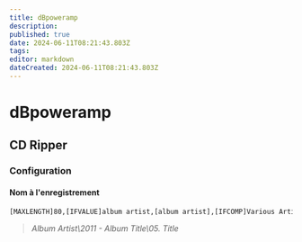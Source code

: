 ```yaml
---
title: dBpoweramp
description: 
published: true
date: 2024-06-11T08:21:43.803Z
tags: 
editor: markdown
dateCreated: 2024-06-11T08:21:43.803Z
---
```


# dBpoweramp

## CD Ripper

### Configuration

#### Nom à l'enregistrement

```txt
[MAXLENGTH]80,[IFVALUE]album artist,[album artist],[IFCOMP]Various Artists[][IF!COMP][artist][][][]\[MAXLENGTH]4,[year][] - [MAXLENGTH]80,[album][]\[MAXLENGTH]80,[track]. [title][]
```

> *Album Artist\2011 - Album Title\05. Title*